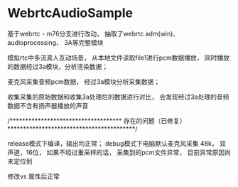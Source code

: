 # WebrtcAudioSample

基于webrtc - m76分支进行改动， 抽取了webrtc  adm(win)、 audioprocessing、 3A等完整模块

模拟rtc中多流真人互动场景， 从本地文件读取file1进行pcm数据播放， 同时播放的数据经过3a模块，分析渲染数据；

麦克风采集音频pcm数据， 经过3a模块分析采集数据；

收集采集的原始数据和收集3a处理后的数据进行对比， 会发现经过3a处理的音频数据不含有扬声器播放的声音


/************************************ 存在的问题（已修复） *****************************************/

release模式下编译，输出均正常；
debug模式下电脑默认麦克风采集 48k， 双声道，16位， 如果不经过重采样的话， 采集到的pcm文件异常， 目前异常原因尚未定位到

修改vs 属性后正常
